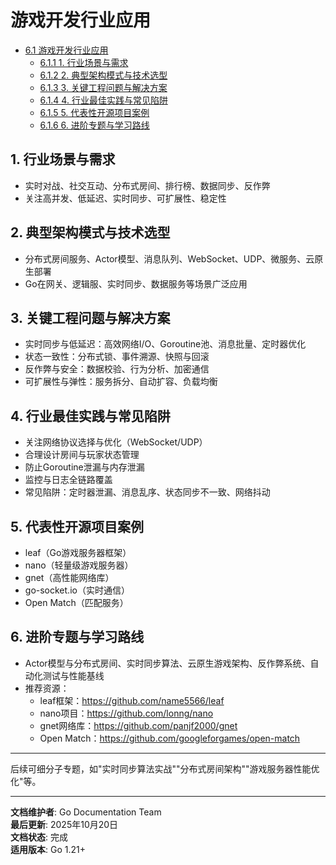 ﻿# 游戏开发行业应用

<!-- TOC START -->
- [6.1 游戏开发行业应用](#61-游戏开发行业应用)
  - [6.1.1 1. 行业场景与需求](#611-1-行业场景与需求)
  - [6.1.2 2. 典型架构模式与技术选型](#612-2-典型架构模式与技术选型)
  - [6.1.3 3. 关键工程问题与解决方案](#613-3-关键工程问题与解决方案)
  - [6.1.4 4. 行业最佳实践与常见陷阱](#614-4-行业最佳实践与常见陷阱)
  - [6.1.5 5. 代表性开源项目案例](#615-5-代表性开源项目案例)
  - [6.1.6 6. 进阶专题与学习路线](#616-6-进阶专题与学习路线)
<!-- TOC END -->

## 1. 行业场景与需求

- 实时对战、社交互动、分布式房间、排行榜、数据同步、反作弊
- 关注高并发、低延迟、实时同步、可扩展性、稳定性

## 2. 典型架构模式与技术选型

- 分布式房间服务、Actor模型、消息队列、WebSocket、UDP、微服务、云原生部署
- Go在网关、逻辑服、实时同步、数据服务等场景广泛应用

## 3. 关键工程问题与解决方案

- 实时同步与低延迟：高效网络I/O、Goroutine池、消息批量、定时器优化
- 状态一致性：分布式锁、事件溯源、快照与回滚
- 反作弊与安全：数据校验、行为分析、加密通信
- 可扩展性与弹性：服务拆分、自动扩容、负载均衡

## 4. 行业最佳实践与常见陷阱

- 关注网络协议选择与优化（WebSocket/UDP）
- 合理设计房间与玩家状态管理
- 防止Goroutine泄漏与内存泄漏
- 监控与日志全链路覆盖
- 常见陷阱：定时器泄漏、消息乱序、状态同步不一致、网络抖动

## 5. 代表性开源项目案例

- leaf（Go游戏服务器框架）
- nano（轻量级游戏服务器）
- gnet（高性能网络库）
- go-socket.io（实时通信）
- Open Match（匹配服务）

## 6. 进阶专题与学习路线

- Actor模型与分布式房间、实时同步算法、云原生游戏架构、反作弊系统、自动化测试与性能基线
- 推荐资源：
  - leaf框架：<https://github.com/name5566/leaf>
  - nano项目：<https://github.com/lonng/nano>
  - gnet网络库：<https://github.com/panjf2000/gnet>
  - Open Match：<https://github.com/googleforgames/open-match>

---

后续可细分子专题，如"实时同步算法实战""分布式房间架构""游戏服务器性能优化"等。

---

**文档维护者**: Go Documentation Team  
**最后更新**: 2025年10月20日  
**文档状态**: 完成  
**适用版本**: Go 1.21+
